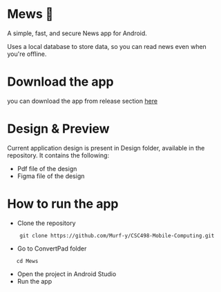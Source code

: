 # Mews 🚀

A simple, fast, and secure News app for Android.

Uses a local database to store data, so you can read news even when you're offline.



# Download the app
you can download the app from release section [here](https://github.com/Murf-y/CSC498-Mobile-Computing/Mews/build/mews.apk)

# Design & Preview
Current application design is present in Design folder, available in the repository. It contains the following:
- Pdf file of the design
- Figma file of the design


# How to run the app
- Clone the repository 
```
    git clone https://github.com/Murf-y/CSC498-Mobile-Computing.git
```
- Go to ConvertPad folder
 ```
    cd Mews
 ```

- Open the project in Android Studio
- Run the app